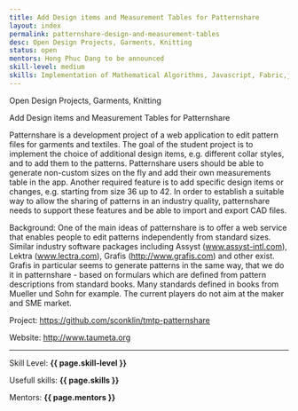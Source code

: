 ```yaml
---
title: Add Design items and Measurement Tables for Patternshare
layout: index
permalink: patternshare-design-and-measurement-tables
desc: Open Design Projects, Garments, Knitting
status: open
mentors: Hong Phuc Dang to be announced
skill-level: medium
skills: Implementation of Mathematical Algorithms, Javascript, Fabric,js, Rafael.js, HTML, vector graphics
---
```

Open Design Projects, Garments, Knitting


Add Design items and Measurement Tables for Patternshare

Patternshare is a development project of a web application to edit pattern files for garments and textiles. The goal of the student project is to implement the choice of additional design items, e.g. different collar styles, and to add them to the patterns. Patternshare users should be able to generate non-custom sizes on the fly and add their own measurements table in the app. Another required feature is to add specific design items or changes, e.g. starting from size 36 up to 42. In order to establish a suitable way to allow the sharing of patterns in an industry quality, patternshare needs to support these features and be able to import and export CAD files.

Background: One of the main ideas of patternshare is to offer a web service that enables people to edit patterns independently from standard sizes. Similar industry software packages including Assyst (www.assyst-intl.com), Lektra (www.lectra.com), Grafis (http://www.grafis.com) and other exist. Grafis in particular seems to generate patterns in the same way, that we do it in patternshare - based on formulars which are defined from pattern descriptions from standard books. Many standards defined in books from Mueller und Sohn for example. The current players do not aim at the maker and SME market.

Project: https://github.com/sconklin/tmtp-patternshare

Website: http://www.taumeta.org

* * *

Skill Level: **{{ page.skill-level }}**

Usefull skills: **{{ page.skills }}**

Mentors: **{{ page.mentors }}**
